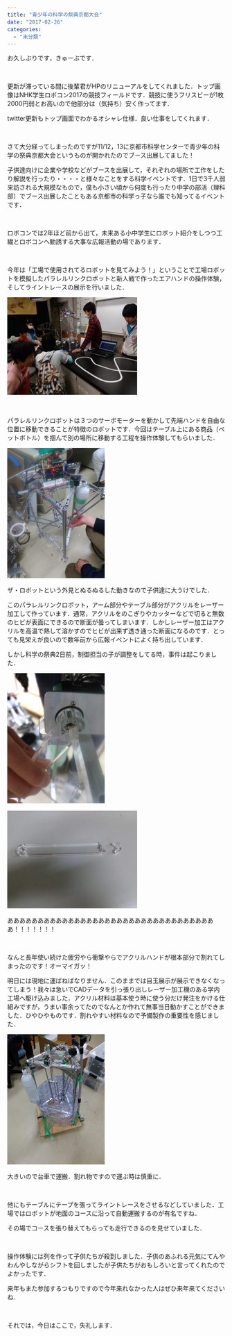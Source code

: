 ```yaml
---
title: "青少年の科学の祭典京都大会"
date: "2017-02-26"
categories: 
  - "未分類"
---
```


お久しぶりです，きゅーぶです．

 

更新が滞っている間に後輩君がHPのリニューアルをしてくれました．トップ画像はNHK学生ロボコン2017の競技フィールドです．競技に使うフリスビーが1枚2000円弱とお高いので他部分は（気持ち）安く作ってます．

twitter更新もトップ画面でわかるオシャレ仕様．良い仕事をしてくれます．

 

さて大分経ってしまったのですが11/12，13に京都市科学センターで青少年の科学の祭典京都大会というものが開かれたのでブース出展してました！

子供達向けに企業や学校などがブースを出展して，それぞれの場所で工作をしたり解説を行ったり・・・・と様々なことをする科学イベントです．1日で3千人弱来訪される大規模なもので，僕も小さい頃から何度も行ったり中学の部活（理科部）でブース出展したこともある京都市の科学っ子なら誰でも知ってるイベントです．

 

ロボコンでは2年ほど前から出て，未来ある小中学生にロボット紹介をしつつ工繊とロボコンへ勧誘する大事な広報活動の場であります．

 

今年は「工場で使用されてるロボットを見てみよう！」ということで工場ロボットを模擬したパラレルリンクロボットと新人戦で作ったエアハンドの操作体験，そしてライントレースの展示を行いました．

[![](images/IMG_20161113_103339-300x225.jpg)](http://www.fortefibre.net/blog/wp-content/uploads/2017/02/IMG_20161113_103339.jpg)

 

パラレルリンクロボットは３つのサーボモーターを動かして先端ハンドを自由な位置に移動できることが特徴のロボットです．今回はテーブル上にある商品（ペットボトル）を掴んで別の場所に移動する工程を操作体験してもらいました．

[![](images/IMG_20161111_171354-e1488129834932-225x300.jpg)](http://www.fortefibre.net/blog/wp-content/uploads/2017/02/IMG_20161111_171354.jpg)

ザ・ロボットという外見とぬるぬるした動きなので子供達に大うけでした．

このパラレルリンクロボット，アーム部分やテーブル部分がアクリルをレーザー加工して作っています．通常，アクリルをのこぎりやカッターなどで切ると無数のヒビが表面にできるので断面が曇ってしまいます．しかしレーザー加工はアクリルを高温で熱して溶かすのでヒビが出来ず透き通った断面になるのです．とっても見栄えが良いので数年前から広報イベントによく持ち出しています．

しかし科学の祭典2日前，制御担当の子が調整をしてる時，事件は起こりました．

[![](images/IMG_20161111_145529-e1488130104652-225x300.jpg)](http://www.fortefibre.net/blog/wp-content/uploads/2017/02/IMG_20161111_145529.jpg)

[![](images/IMG_20161112_190019-300x225.jpg)](http://www.fortefibre.net/blog/wp-content/uploads/2017/02/IMG_20161112_190019.jpg)

あああああああああああああああああああああああああああああああああああ！！！！！！！

 

なんと長年使い続けた疲労やら衝撃やらでアクリルハンドが根本部分で割れてしまったのです！オーマイガッ！

明日には現地に運ばねばなりません．このままでは目玉展示が展示できなくなってしまう！我々は急いでCADデータを引っ張り出しレーザー加工機のある学内工場へ駆け込みました．アクリル材料は基本使う時に使う分だけ発注をかける仕組みですが，うまい事余ってたのでなんとか作れて無事当日動かすことができました．ひやひやものです．割れやすい材料なので予備製作の重要性を感じました．

[![](images/IMG_20161113_174609-e1488129897851-225x300.jpg)](http://www.fortefibre.net/blog/wp-content/uploads/2017/02/IMG_20161113_174609.jpg)

大きいので台車で運搬．割れ物ですので運ぶ時は慎重に．

 

他にもテーブルにテープを張ってライントレースをさせるなどしていました．工場ではロボットが地面のコースに沿って自動運搬するのが有名ですね．

その場でコースを張り替えてもらっても走行できるのを見せていました．

 

操作体験には列を作って子供たちが殺到しました．子供のあふれる元気にてんやわんやしながらシフトを回しましたが子供たちがおもしろいと言ってくれたのでよかったです．

来年もまた参加するつもりですので今年来れなかった人はぜひ来年来てくださいね．

 

それでは，今日はここで，失礼します．
